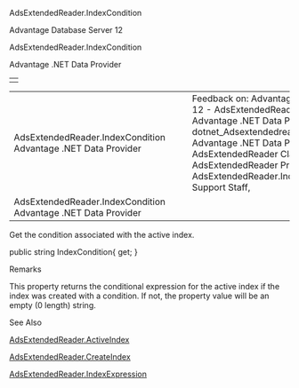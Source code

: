 AdsExtendedReader.IndexCondition




Advantage Database Server 12  

AdsExtendedReader.IndexCondition

Advantage .NET Data Provider

|  |
| --- |
|  |

|  |  |  |  |  |
| --- | --- | --- | --- | --- |
| AdsExtendedReader.IndexCondition  Advantage .NET Data Provider |  |  | Feedback on: Advantage Database Server 12 - AdsExtendedReader.IndexCondition Advantage .NET Data Provider dotnet\_Adsextendedreader\_indexcondition Advantage .NET Data Provider > AdsExtendedReader Class > AdsExtendedReader Properties > AdsExtendedReader.IndexCondition / Dear Support Staff, |  |
| AdsExtendedReader.IndexCondition  Advantage .NET Data Provider |  |  |  |  |

Get the condition associated with the active index.

public string IndexCondition{ get; }

Remarks

This property returns the conditional expression for the active index if the index was created with a condition. If not, the property value will be an empty (0 length) string.

See Also

[AdsExtendedReader.ActiveIndex](dotnet_adsextendedreader_activeindex.htm)

[AdsExtendedReader.CreateIndex](dotnet_adsextendedreader_createindex.htm)

[AdsExtendedReader.IndexExpression](dotnet_adsextendedreader_indexexpression.htm)
